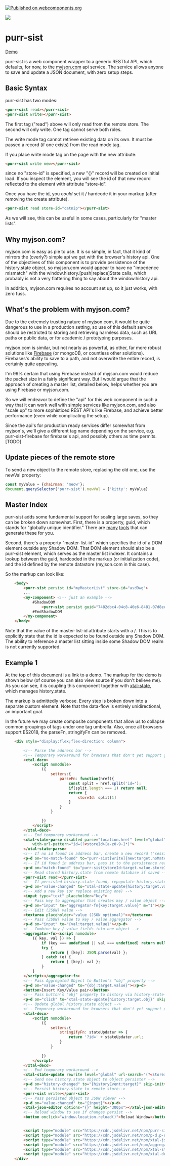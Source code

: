[![Published on webcomponents.org](https://img.shields.io/badge/webcomponents.org-published-blue.svg)](https://www.webcomponents.org/element/purr-sist)

<a href="https://nodei.co/npm/purr-sist/"><img src="https://nodei.co/npm/purr-sist.png"></a>
# purr-sist

[Demo](https://bahrus.github.io/purr-sist-demo.html)

purr-sist is a web component wrapper to a generic RESTful API, which defaults, for now, to the [myjson.com](http://myjson.com/) api service.  The service allows anyone to save and update a JSON document, with zero setup steps. 

## Basic Syntax

purr-sist has two modes:

```html
<purr-sist read></purr-sist>
<purr-sist write></purr-sist>
```

The first tag ("read") above will only read from the remote store.  The second will only write.  One tag cannot serve both roles.

The write mode tag cannot retrieve existing data on its own.  It must be passed a record (if one exists) from the read mode tag.

If you place write mode tag on the page with the new attribute:

```html
<purr-sist write new></purr-sist>
```

since no "store-id" is specified, a new "{}" record will be created on initial load.  If you inspect the element, you will see the id of that new record reflected to the element with attribute "store-id".

Once you have the id, you *could* set it / hardcode it in your markup (after removing the create attribute). 

```html
<purr-sist read store-id="catnip"></purr-sist>
```

As we will see, this can be useful in some cases, particularly for "master lists". 

## Why myjson.com?

myjson.com is easy as pie to use.  It is so simple, in fact, that it kind of mirrors the (overly?) simple api we get with the browser's history api.  One of the objectives of this component is to provide persistence of the history.state object, so myjson.com would appear to have no "impedence mismatch" with the window.history.[push|replace]State calls, which probably is not a very flattering thing to say about the window.history api.

In addition, myjson.com requires no account set up, so it just works, with zero fuss.  

## What's the problem with myjson.com?

Due to the extremely trusting nature of myjson.com, it would be quite dangerous to use in a production setting, so use of this default service should be restricted to storing and retrieving harmless data, such as URL paths or public data, or for academic / prototyping purposes.

myjson.com is similar, but not nearly as powerful, as other, far more robust solutions like [Firebase](https://firebase.google.com/docs/database/rest/save-data) (or mongoDB, or countless other solutions).   Firebases's ability to save to a path, and not overwrite the entire record, is certainly quite appealing. 

I'm 99% certain that using Firebase instead of myjson.com would reduce the packet size in a fairly significant way. But I would argue that the approach of creating a master list, detailed below, helps whether you are using Firebase or myjson.com.

So we will endeavor to define the "api" for this web component in such a way that it can work well with simple services like myjson.com, and also "scale up" to more sophisticed REST API's like Firebase, and achieve better performance (even while complicating the setup).

Since the api's for production ready services differ somewhat from myjson's, we'll give a different tag name depending on the service, e.g. purr-sist-firebase for firebase's api, and possibly others as time permits. [TODO]

## Update pieces of the remote store

To send a new object to the remote store, replacing the old one, use the newVal property:

```JavaScript
const myValue = {chairman: 'meow'};
document.querySelector('purr-sist').newVal = {'kitty': myValue}
```



## Master Index

purr-sist adds some fundamental support for scaling large saves, so they can be broken down somewhat.  First, there is a property, guid, which stands for "globally unique identifier."  There are [many](https://duckduckgo.com/?q=online+guid+generator&t=h_&ia=web) [tools](https://marketplace.visualstudio.com/search?term=guid&target=VSCode&category=All%20categories&sortBy=Relevance) that can generate these for you. 

Second, there's a property "master-list-id" which specifies the id of a DOM element outside any Shadow DOM.  That DOM element should also be a purr-sist element, which serves as the master list indexer.  It contains a lookup between the guid, hardcoded in the markup (or initialization code), and the id defined by the remote datastore (myjson.com in this case).

So the markup can look like:

```html
    <body>
        <purr-sist persist id="myMasterList" store-id="asd9wg">
        ...
        <my-component> <!-- just an example -->
            #ShadowDOM
                <purr-sist persist guid="7482dbc4-04c8-40e6-8481-07d8ee4656b7" master-list-id="/myMasterList"></purr-sist>
            #EndShadowDOM
        </my-component>
    </body>
```

Note that the value of the master-list-id attribute starts with a /.  This is to explicitly state that the id is expected to be found outside any Shadow DOM.  The ability to reference a master list sitting inside some Shadow DOM realm is not currently supported. 

## Example 1

At the top of this document is a link to a demo.  The markup for the demo is shown below (of course you can also view source if you don't believe me).  As you can see, it is coupling this component together with [xtal-state](https://www.webcomponents.org/element/xtal-state), which manages history.state.

The markup is admittedly verbose.  Every step is broken down into a separate custom element.  Note that the data-flow is entirely unidirectional, an important goal.

In the future we may create composite components that allow us to collapse common groupings of tags under one tag umbrella.  Also, once all browsers support ES2018, the parseFn, stringifyFn can be removed.

```html
    <div style="display:flex;flex-direction: column">

        <!-- Parse the address bar -->
        <!-- Temporary workaround for browsers that don't yet support grouped name capture regex (all but chrome currently -->
        <xtal-deco>
            <script nomodule>
                ({
                    setters:{
                        parseFn: function(href){
                            const split = href.split('id=');
                            if(split.length === 1) return null;
                            return {
                                storeId: split[1]
                            }
                        }
                    }

                })
            </script>
        </xtal-deco>
        <!-- End temporary workaround -->
        <xtal-state-parse disabled parse="location.href" level="global" 
            with-url-pattern="id=(?<storeId>[a-z0-9-]*)">
        </xtal-state-parse>
        <!-- If no id found in address bar, create a new record ("session") -->
        <p-d on="no-match-found" to="purr-sist[write]{new:target.noMatch}"  m="1"></p-d>
        <!-- If id found in address bar, pass it to the persistence reader and writer -->
        <p-d on="match-found" to="purr-sist{storeId:target.value.storeId}" m="2"></p-d>
        <!-- Read stored history.state from remote database if saved -->
        <purr-sist read></purr-sist>
        <!-- If persisted history.state found, repopulate history.state -->
        <p-d on="value-changed" to="xtal-state-update{history:target.value}" m="1"></p-d>
        <!-- Add a new key (or replace existing one) -->
        <input type="text" placeholder="key">
        <!-- Pass key to aggregator that creates key / value object -->
        <p-d on="input" to="aggregator-fn{key:target.value}" m="1"></p-d>
        <!-- Edit (JSON) value -->
        <textarea placeholder="value (JSON optional)"></textarea>
        <!-- Pass (JSON) value to key / value aggregator -->
        <p-d on="input" to="{val:target.value}"></p-d>
        <!-- Combine key / value fields into one object -->
        <aggregator-fn><script nomodule>
            ({ key, val }) => {
                if (key === undefined || val === undefined) return null;
                try {
                    return { [key]: JSON.parse(val) };
                } catch (e) {
                    return { [key]: val };
                }
            }
        </script></aggregator-fn>
        <!-- Pass Aggregated Object to Button's "obj" property -->
        <p-d on="value-changed" to="{obj:target.value}"></p-d>
        <button>Insert Key/Value pair</button>
        <!-- Pass button's "obj" property to history via history-state-update-->
        <p-d on="click" to="xtal-state-update{history:target.obj}" skip-init m="1"></p-d>
        <!-- Update global history.state object -->
        <!-- Temporary workaround for browsers that don't yet support grouped name capture regex (all but chrome currently -->
        <xtal-deco>
            <script nomodule>
                ({
                    setters:{
                        stringifyFn: stateUpdater => {
                            return '?id=' + stateUpdater.url;
                        }
                    }
                    
                })
            </script>
        </xtal-deco>
        <!-- End temporary workaround -->
        <xtal-state-update rewrite level="global" url-search="(?<store>(.*?))" replace-url-value="?id=$<store>"></xtal-state-update>
        <!-- Send new history.state object to object persister -->
        <p-d on="history-changed" to="{historyEvent:target}" skip-init></p-d>
        <!-- Persist history.state to remote store-->   
        <purr-sist write></purr-sist>
        <!-- Pass persisted object to JSON viewer -->
        <p-d on="value-changed" to="{input}"></p-d>
        <xtal-json-editor options="{}" height="300px"></xtal-json-editor>
        <!-- Reload window to see if changes persist -->
        <button onclick="window.location.reload()">Reload Window</button>


        <script type="module" src="https://cdn.jsdelivr.net/npm/purr-sist@0.0.14/purr-sist.iife.js"></script>
        <script type="module" src="https://cdn.jsdelivr.net/npm/p-d.p-u@0.0.71/p-d.p-d-x.p-u.js"></script>
        <script type="module" src="https://cdn.jsdelivr.net/npm/xtal-json-editor@0.0.29/xtal-json-editor.js"></script>
        <script type="module" src="https://cdn.jsdelivr.net/npm/aggregator-fn@0.0.11/aggregator-fn.iife.js"></script>
        <script type="module" src="https://cdn.jsdelivr.net/npm/xtal-state@0.0.42/xtal-state.js"></script>
        <script type="module" src="https://cdn.jsdelivr.net/npm/xtal-decorator@0.0.29/xtal-decorator.iife.js"></script>
    </div>
```



